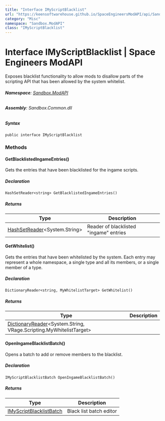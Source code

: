 ```yaml
---
title: "Interface IMyScriptBlacklist"
url: "https://keensoftwarehouse.github.io/SpaceEngineersModAPI/api/Sandbox.ModAPI.IMyScriptBlacklist.html"
category: "Misc"
namespace: "Sandbox.ModAPI"
class: "IMyScriptBlacklist"
---
```


# Interface IMyScriptBlacklist | Space Engineers ModAPI

Exposes blacklist functionality to allow mods to disallow parts of the scripting API that has been allowed by the system whitelist.

###### **Namespace**: [Sandbox.ModAPI](https://keensoftwarehouse.github.io/SpaceEngineersModAPI/api/Sandbox.ModAPI.html)

###### **Assembly**: Sandbox.Common.dll

##### Syntax

```
public interface IMyScriptBlacklist
```

### Methods

#### GetBlacklistedIngameEntries()

Gets the entries that have been blacklisted for the ingame scripts.

##### Declaration

```
HashSetReader<string> GetBlacklistedIngameEntries()
```

##### Returns

| Type | Description |
| --- | --- |
| [HashSetReader](https://keensoftwarehouse.github.io/SpaceEngineersModAPI/api/VRage.Collections.HashSetReader-1.html)<System.String\> | Reader of blacklisted "ingame" entries |

#### GetWhitelist()

Gets the entries that have been whitelisted by the system. Each entry may represent a whole namespace, a single type and all its members, or a single member of a type.

##### Declaration

```
DictionaryReader<string, MyWhitelistTarget> GetWhitelist()
```

##### Returns

| Type | Description |
| --- | --- |
| [DictionaryReader](https://keensoftwarehouse.github.io/SpaceEngineersModAPI/api/VRage.Collections.DictionaryReader-2.html)<System.String, VRage.Scripting.MyWhitelistTarget\> |     |

#### OpenIngameBlacklistBatch()

Opens a batch to add or remove members to the blacklist.

##### Declaration

```
IMyScriptBlacklistBatch OpenIngameBlacklistBatch()
```

##### Returns

| Type | Description |
| --- | --- |
| [IMyScriptBlacklistBatch](https://keensoftwarehouse.github.io/SpaceEngineersModAPI/api/Sandbox.ModAPI.IMyScriptBlacklistBatch.html) | Black list batch editor |